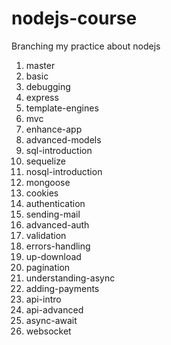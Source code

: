 # nodejs-course

Branching my practice about nodejs

1. master
1. basic
1. debugging
1. express
1. template-engines
1. mvc
1. enhance-app
1. advanced-models
1. sql-introduction
1. sequelize
1. nosql-introduction
1. mongoose
1. cookies
1. authentication
1. sending-mail
1. advanced-auth
1. validation
1. errors-handling
1. up-download
1. pagination
1. understanding-async
1. adding-payments
1. api-intro
1. api-advanced
1. async-await
1. websocket
